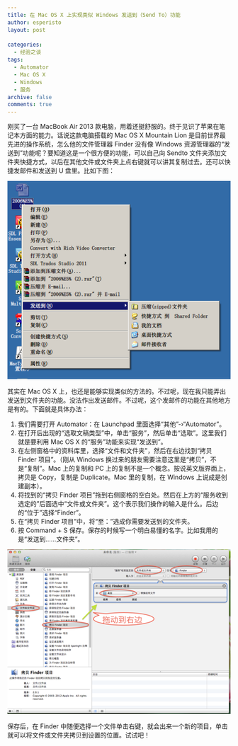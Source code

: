 ```yaml
---
title: 在 Mac OS X 上实现类似 Windows 发送到（Send To）功能
author: esperisto
layout: post

categories:
  - 经验之谈
tags:
  - Automator
  - Mac OS X
  - Windows
  - 服务
archive: false
comments: true
---
```

刚买了一台 MacBook Air 2013 款电脑，用着还挺舒服的。终于见识了苹果在笔记本方面的能力。话说这款电脑搭载的 Mac OS X Mountain Lion 是目前世界最先进的操作系统，怎么他的文件管理器 Finder 没有像 Windows 资源管理器的“发送到”功能呢？要知道这是一个很方便的功能，可以自己向 Sendto 文件夹添加文件夹快捷方式，以后在其他文件或文件夹上点右键就可以讲其复制过去。还可以快捷发邮件和发送到 U 盘里。比如下图：

![<Windows Send To](/assets/images/macsendto1.png)

其实在 Mac OS X 上，也还是能够实现类似的方法的。不过呢，现在我只能弄出发送到文件夹的功能。没法作出发送邮件。不过呢，这个发邮件的功能在其他地方是有的。下面就是具体办法：

  1. 我们需要打开 Automator：在 Launchpad 里面选择“其他”-›“Automator”。
  2. 在打开后出现的“选取文稿类型”中，单击“服务”，然后单击“选取”。这里我们就是要利用 Mac OS X 的“服务”功能来实现“发送到”。
  3. 在左侧窗格中的资料库里，选择“文件和文件夹”，然后在右边找到“拷贝 Finder 项目”。（刚从 Windows 换过来的朋友需要注意这里是“拷贝”，不是“复制”。Mac 上的复制和 PC 上的复制不是一个概念。按说英文版界面上，拷贝是 Copy，复制是 Duplicate。Mac 里的复制，在 Windows 上说成是创建副本）。
  4. 将找到的“拷贝 Finder 项目”拖到右侧窗格的空白处。然后在上方的“服务收到选定的”后面选中“文件或文件夹”。这个表示我们操作的输入是什么。后边的“位于”选择“Finder”。
  5. 在“拷贝 Finder 项目”中，将“至：”选成你需要发送到的文件夹。
  6. 按 Command + S 保存。保存的时候写一个明白易懂的名字。比如我用的是“发送到……文件夹”。

![Automator](/assets/images/macsendto2.png)

保存后，在 Finder 中随便选择一个文件单击右键，就会出来一个新的项目，单击就可以将文件或文件夹拷贝到设置的位置。试试吧！